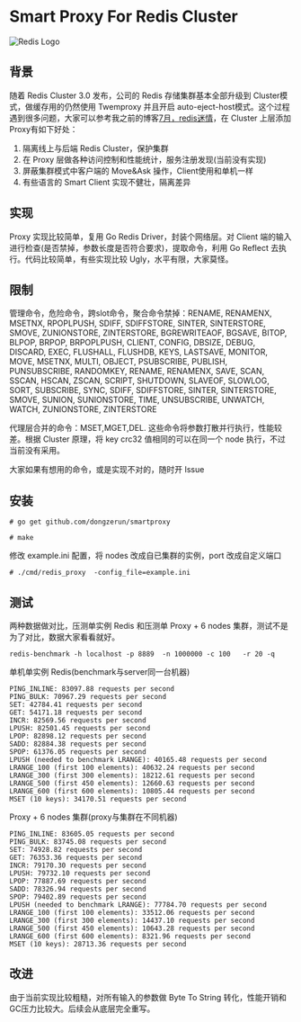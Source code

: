# Smart Proxy For Redis Cluster
![Redis Logo](http://redis.io/images/redis-white.png)

## 背景

随着 Redis Cluster 3.0 发布，公司的 Redis 存储集群基本全部升级到 Cluster模式，做缓存用的仍然使用 Twemproxy 并且开启 auto-eject-host模式。这个过程遇到很多问题，大家可以参考我之前的博客[7月，redis迷情](http://www.jianshu.com/p/9fdb1aece269)，在 Cluster 上层添加 Proxy有如下好处：

1. 隔离线上与后端 Redis Cluster，保护集群
2. 在 Proxy 层做各种访问控制和性能统计，服务注册发现(当前没有实现)
3. 屏蔽集群模式中客户端的 Move&Ask 操作，Client使用和单机一样
4. 有些语言的 Smart Client 实现不健壮，隔离差异

## 实现

Proxy 实现比较简单，复用 Go Redis Driver，封装个网络层。对 Client 端的输入进行检查(是否禁掉，参数长度是否符合要求)，提取命令，利用 Go Reflect 去执行。代码比较简单，有些实现比较 Ugly，水平有限，大家莫怪。

## 限制

管理命令，危险命令，跨slot命令，聚合命令禁掉：RENAME, RENAMENX, MSETNX, RPOPLPUSH, SDIFF, SDIFFSTORE, SINTER, SINTERSTORE, SMOVE, ZUNIONSTORE, ZINTERSTORE, BGREWRITEAOF, BGSAVE, BITOP, BLPOP, BRPOP, BRPOPLPUSH, CLIENT, CONFIG, DBSIZE, DEBUG, DISCARD, EXEC, FLUSHALL, FLUSHDB, KEYS, LASTSAVE, MONITOR, MOVE, MSETNX, MULTI, OBJECT, PSUBSCRIBE, PUBLISH, PUNSUBSCRIBE, RANDOMKEY, RENAME, RENAMENX, SAVE, SCAN, SSCAN, HSCAN, ZSCAN, SCRIPT, SHUTDOWN, SLAVEOF, SLOWLOG, SORT, SUBSCRIBE, SYNC, SDIFF, SDIFFSTORE, SINTER, SINTERSTORE, SMOVE, SUNION, SUNIONSTORE, TIME, UNSUBSCRIBE, UNWATCH, WATCH, ZUNIONSTORE, ZINTERSTORE

代理层合并的命令：MSET,MGET,DEL. 这些命令将参数打散并行执行，性能较差。根据 Cluster 原理，将 key crc32 值相同的可以在同一个 node 执行，不过当前没有采用。

大家如果有想用的命令，或是实现不对的，随时开 Issue

## 安装

```
# go get github.com/dongzerun/smartproxy

```

```
# make

```

修改 example.ini 配置，将 nodes 改成自已集群的实例，port 改成自定义端口

```
# ./cmd/redis_proxy  -config_file=example.ini

```


## 测试

两种数据做对比，压测单实例 Redis 和压测单 Proxy + 6 nodes 集群，测试不是为了对比，数据大家看看就好。

```
redis-benchmark -h localhost -p 8889  -n 1000000 -c 100   -r 20 -q 

```

单机单实例 Redis(benchmark与server同一台机器)

```
PING_INLINE: 83097.88 requests per second
PING_BULK: 70967.29 requests per second
SET: 42784.41 requests per second
GET: 54171.18 requests per second
INCR: 82569.56 requests per second
LPUSH: 82501.45 requests per second
LPOP: 82898.12 requests per second
SADD: 82884.38 requests per second
SPOP: 61376.05 requests per second
LPUSH (needed to benchmark LRANGE): 40165.48 requests per second
LRANGE_100 (first 100 elements): 40632.24 requests per second
LRANGE_300 (first 300 elements): 18212.61 requests per second
LRANGE_500 (first 450 elements): 12660.63 requests per second
LRANGE_600 (first 600 elements): 10805.44 requests per second
MSET (10 keys): 34170.51 requests per second
```

Proxy + 6 nodes 集群(proxy与集群在不同机器)

```
PING_INLINE: 83605.05 requests per second
PING_BULK: 83745.08 requests per second
SET: 74928.82 requests per second
GET: 76353.36 requests per second
INCR: 79170.30 requests per second
LPUSH: 79732.10 requests per second
LPOP: 77887.69 requests per second
SADD: 78326.94 requests per second
SPOP: 79402.89 requests per second
LPUSH (needed to benchmark LRANGE): 77784.70 requests per second
LRANGE_100 (first 100 elements): 33512.06 requests per second
LRANGE_300 (first 300 elements): 14437.10 requests per second
LRANGE_500 (first 450 elements): 10643.28 requests per second
LRANGE_600 (first 600 elements): 8321.96 requests per second
MSET (10 keys): 28713.36 requests per second
```

## 改进

由于当前实现比较粗糙，对所有输入的参数做 Byte To String 转化，性能开销和GC压力比较大。后续会从底层完全重写。